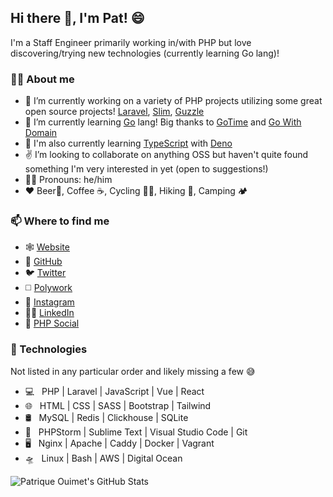 ## Hi there 👋, I'm Pat! 😄

I'm a Staff Engineer primarily working in/with PHP but love discovering/trying new technologies (currently learning Go lang)!

### 🙋‍♂️️ About me

- 🔭 I’m currently working on a variety of PHP projects utilizing some great open source projects! [Laravel](https://laravel.com/), [Slim](https://www.slimframework.com/), [Guzzle](https://docs.guzzlephp.org/en/stable/)
- 🌱 I’m currently learning [Go](https://golang.org/) lang! Big thanks to [GoTime](https://twitter.com/GoTimeFM) and [Go With Domain](https://threedots.tech/go-with-the-domain/)
- 🦕 I'm also currently learning [TypeScript](https://www.typescriptlang.org/) with [Deno](https://deno.land)
- ✌️ I’m looking to collaborate on anything OSS but haven't quite found something I'm very interested in yet (open to suggestions!)
- 🙋‍♂️️ Pronouns: he/him
- ❤️ Beer🍺️, Coffee ☕️, Cycling 🚴‍♂️️, Hiking 🗻️, Camping 🏕️


### 📫 Where to find me

  - 🕸️ [Website](https://patriqueouimet.ca)
  - 🐙️ [GitHub](https://github.com/patoui)
  - 🐦️ [Twitter](https://twitter.com/patoui2)
  - ◻️ [Polywork](https://polywork.com/patoui)
  - 📸️ [Instagram](https://instagram.com/patoui2)
  - 👨‍💻️ [LinkedIn](https://linkedin.com/in/patrique-ouimet-8b2aa969)
  - 🐘️ [PHP Social](https://phpc.social/web/accounts/106705262503935129)

### 🔭️ Technologies

Not listed in any particular order and likely missing a few 😅️

- 💻 &nbsp; PHP | Laravel | JavaScript | Vue | React
- 🌐 &nbsp; HTML | CSS | SASS | Bootstrap | Tailwind
- 🛢 &nbsp; MySQL | Redis | Clickhouse | SQLite
- 🔧 &nbsp; PHPStorm | Sublime Text | Visual Studio Code | Git
- 🖥 &nbsp; Nginx | Apache | Caddy | Docker | Vagrant
- 🛸️ &nbsp; Linux | Bash | AWS | Digital Ocean

![Patrique Ouimet's GitHub Stats](https://github-readme-stats.vercel.app/api?username=patoui&show_icons=true)
